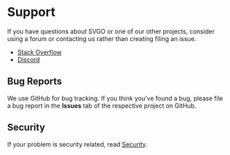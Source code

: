 # Support

If you have questions about SVGO or one of our other projects, consider using a forum or contacting us rather than creating filing an issue.

* [Stack Overflow](https://stackoverflow.com/questions/tagged/svgo)
* [Discord](https://discord.gg/z8jX8NYxrE)

## Bug Reports

We use GitHub for bug tracking. If you think you've found a bug, please file a bug report in the **Issues** tab of the respective project on GitHub.

## Security

If your problem is security related, read [Security](SECURITY.md).
